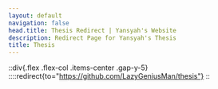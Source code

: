 ```yaml
---
layout: default
navigation: false
head.title: Thesis Redirect | Yansyah's Website
description: Redirect Page for Yansyah's Thesis
title: Thesis
---
```


::div{.flex .flex-col .items-center .gap-y-5}
::::redirect{to="https://github.com/LazyGeniusMan/thesis"}
::